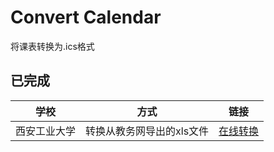 # Convert Calendar
将课表转换为.ics格式

## 已完成
 学校        | 方式                  | 链接 
 -----------|-----------------------|---------------- 
 西安工业大学 | 转换从教务网导出的xls文件 | [在线转换](xatu) 
